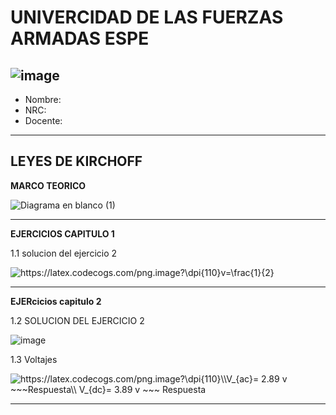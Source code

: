 # UNIVERCIDAD DE LAS FUERZAS ARMADAS ESPE
![image](https://user-images.githubusercontent.com/93835587/200637685-36b5617f-362c-431c-be40-4e8f929e43a1.png)
-------------------------------------------------------------------------------------------------------------------------------------------------------------------------------------------
* Nombre:
* NRC:
* Docente:

-------------------------------------------------------------------------------------------------------------------------------------------------------------------------------------------

**LEYES DE KIRCHOFF**
-------------------------------------------------------------------------------------------------------------------------------------------------------------------------------------------
**MARCO TEORICO**


![Diagrama en blanco (1)](https://user-images.githubusercontent.com/93835587/200838901-d1ea38cc-084a-4c78-8391-f6608aa39848.png)



-------------------------------------------------------------------------------------------------------------------------------------------------------------------------------------------

**EJERCICIOS CAPITULO 1**

1.1 solucion del ejercicio 2

<img src="https://latex.codecogs.com/png.image?\dpi{110}v=\frac{1}{2}" title="https://latex.codecogs.com/png.image?\dpi{110}v=\frac{1}{2}" />

-------------------------------------------------------------------------------------------------------------------------------------------------------------------------------------------
**EJERcicios capitulo 2**

1.2 SOLUCION DEL EJERCICIO 2

![image](https://user-images.githubusercontent.com/93835587/200835109-73c2d925-cad2-4afe-9747-9ce76e60a682.png)

1.3 Voltajes

<img src="https://latex.codecogs.com/png.image?\dpi{110}\\V_{ac}=&space;2.89&space;v&space;~~~Respuesta\\&space;V_{dc}=&space;3.89&space;v&space;~~~&space;Respuesta" title="https://latex.codecogs.com/png.image?\dpi{110}\\V_{ac}= 2.89 v ~~~Respuesta\\ V_{dc}= 3.89 v ~~~ Respuesta" />



-------------------------------------------------------------------------------------------------------------------------------------------------------------------------------------------
